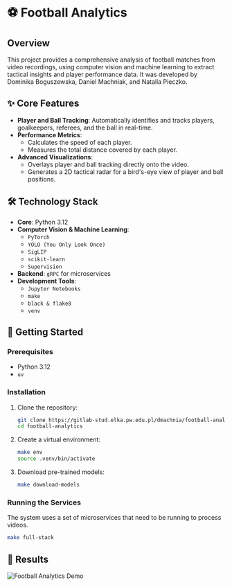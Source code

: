 # ⚽ Football Analytics

## Overview 

This project provides a comprehensive analysis of football matches from video recordings, using computer vision and machine learning to extract tactical insights and player performance data. It was developed by Dominika Boguszewska, Daniel Machniak, and Natalia Pieczko.

## ✨ **Core Features**
- **Player and Ball Tracking**: Automatically identifies and tracks players, goalkeepers, referees, and the ball in real-time.
- **Performance Metrics**:
  - Calculates the speed of each player.
  - Measures the total distance covered by each player.
- **Advanced Visualizations**:
  - Overlays player and ball tracking directly onto the video.
  - Generates a 2D tactical radar for a bird's-eye view of player and ball positions.

## 🛠️ **Technology Stack**
- **Core**: Python 3.12
- **Computer Vision & Machine Learning**:
  - `PyTorch`
  - `YOLO (You Only Look Once)`
  - `SigLIP`
  - `scikit-learn`
  - `Supervision`
- **Backend**: `gRPC` for microservices
- **Development Tools**:
  - `Jupyter Notebooks`
  - `make`
  - `black & flake8`
  - `venv`

## 🚀 **Getting Started**

### Prerequisites
- Python 3.12
- `uv`

### Installation
1. Clone the repository:
    ```bash
    git clone https://gitlab-stud.elka.pw.edu.pl/dmachnia/football-analytics.git
    cd football-analytics
   ```
2. Create a virtual environment:
    ```bash
    make env
    source .venv/bin/activate
    ```
3. Download pre-trained models:
    ```bash
    make download-models
    ```

### Running the Services
The system uses a set of microservices that need to be running to process videos.

```bash
make full-stack
```

## 🎥 **Results**

![Football Analytics Demo](media/demo.gif)


